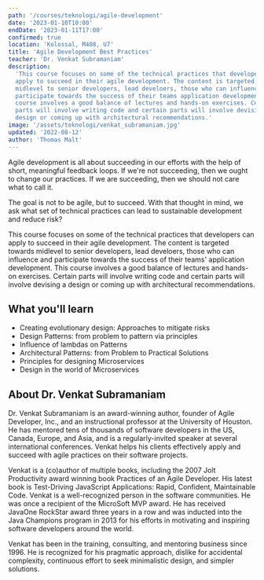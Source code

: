 ```yaml
---
path: '/courses/teknologi/agile-development'
date: '2023-01-10T10:00'
endDate: '2023-01-11T17:00'
confirmed: true
location: 'Kolossal, M408, U7'
title: 'Agile Development Best Practices'
teacher: 'Dr. Venkat Subramaniam'
description:
  'This course focuses on some of the technical practices that developers can
  apply to succeed in their agile development. The content is targeted towards
  midlevel to senior developers, lead develoers, those who can influence and
  participate towards the success of their teams application development. This
  course involves a good balance of lectures and hands-on exercises. Certain
  parts will involve writing code and certain parts will involve devising a
  design or coming up with architectural recommendations.'
image: '/assets/teknologi/venkat_subramaniam.jpg'
updated: '2022-08-12'
author: 'Thomas Malt'
---
```


Agile development is all about succeeding in our efforts with the help of
short, meaningful feedback loops. If we're not succeeding, then we ought to
change our practices. If we are succeeding, then we should not care what to
call it.

The goal is not to be agile, but to succeed. With that thought in mind, we ask
what set of technical practices can lead to sustainable development and reduce
risk?

This course focuses on some of the technical practices that developers can
apply to succeed in their agile development. The content is targeted towards
midlevel to senior developers, lead develoers, those who can influence and
participate towards the success of their teams' application development. This
course involves a good balance of lectures and hands-on exercises. Certain
parts will involve writing code and certain parts will involve devising a
design or coming up with architectural recommendations.

## What you'll learn

- Creating evolutionary design: Approaches to mitigate risks
- Design Patterns: from problem to pattern via principles
- Influence of lambdas on Patterns
- Architectural Patterns: from Problem to Practical Solutions
- Principles for designing Microservices
- Design in the world of Microservices

## About Dr. Venkat Subramaniam

Dr. Venkat Subramaniam is an award-winning author, founder of Agile Developer,
Inc., and an instructional professor at the University of Houston. He has
mentored tens of thousands of software developers in the US, Canada, Europe,
and Asia, and is a regularly-invited speaker at several international
conferences. Venkat helps his clients effectively apply and succeed with agile
practices on their software projects.

Venkat is a (co)author of multiple books, including the 2007 Jolt Productivity
award winning book Practices of an Agile Developer. His latest book is
Test-Driving JavaScript Applications: Rapid, Confident, Maintainable Code.
Venkat is a well-recognized person in the software communities. He was once a
recipient of the MicroSoft MVP award. He has received JavaOne RockStar award
three years in a row and was inducted into the Java Champions program in 2013
for his efforts in motivating and inspiring software developers around the
world.

Venkat has been in the training, consulting, and mentoring business
since 1996. He is recognized for his pragmatic approach, dislike for
accidental complexity, continuous effort to seek minimalistic design, and
simpler solutions.
